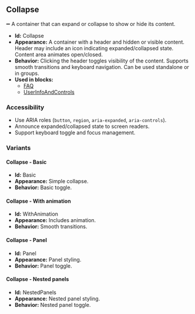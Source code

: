## Collapse
➖ A container that can expand or collapse to show or hide its content.
- **Id:** Collapse
- **Appearance:** A container with a header and hidden or visible content. Header may include an icon indicating expanded/collapsed state. Content area animates open/closed.
- **Behavior:** Clicking the header toggles visibility of the content. Supports smooth transitions and keyboard navigation. Can be used standalone or in groups.
- **Used in blocks:**
  - [FAQ](../blocks/Faq.md)
  - [UserInfoAndControls](../blocks/UserInfoAndControls.md)
### Accessibility
- Use ARIA roles (`button`, `region`, `aria-expanded`, `aria-controls`).
- Announce expanded/collapsed state to screen readers.
- Support keyboard toggle and focus management.

### Variants
#### Collapse - **Basic**
- **Id:** Basic
- **Appearance:** Simple collapse.
- **Behavior:** Basic toggle.
#### Collapse - **With animation**
- **Id:** WithAnimation
- **Appearance:** Includes animation.
- **Behavior:** Smooth transitions.
#### Collapse - **Panel**
- **Id:** Panel
- **Appearance:** Panel styling.
- **Behavior:** Panel toggle.
#### Collapse - **Nested panels**
- **Id:** NestedPanels
- **Appearance:** Nested panel styling.
- **Behavior:** Nested panel toggle.
